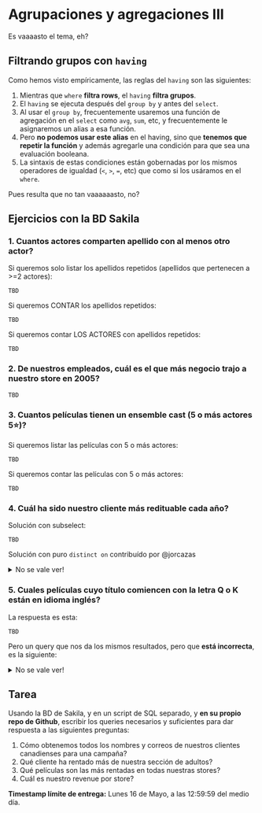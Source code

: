 # Agrupaciones y agregaciones III

Es vaaaasto el tema, eh?

## Filtrando grupos con `having`

Como hemos visto empíricamente, las reglas del `having` son las siguientes:

1. Mientras que `where` **filtra rows**, el `having` **filtra grupos**.
2. El `having` se ejecuta después del `group by` y antes del `select`.
3. Al usar el `group by`, frecuentemente usaremos una función de agregación en el `select` como `avg`, `sum`, etc, y frecuentemente le asignaremos un alias a esa función.
4. Pero **no podemos usar este alias** en el having, sino que **tenemos que repetir la función** y además agregarle una condición para que sea una evaluación booleana.
5. La sintaxis de estas condiciones están gobernadas por los mismos operadores de igualdad (`<`, `>`, `=`, etc) que como si los usáramos en el `where`.

Pues resulta que no tan vaaaaaasto, no?

## Ejercicios con la BD Sakila

### 1. Cuantos actores comparten apellido con al menos otro actor?
Si queremos solo listar los apellidos repetidos (apellidos que pertenecen a >=2 actores):
```
TBD
```

Si queremos CONTAR los apellidos repetidos:
```
TBD
```

Si queremos contar LOS ACTORES con apellidos repetidos:
```
TBD
```
### 2. De nuestros empleados, cuál es el que más negocio trajo a nuestro store en 2005?
```
TBD
```

### 3. Cuantos películas tienen un ensemble cast (5 o más actores 5⭐)?
Si queremos listar las películas con 5 o más actores:
```
TBD
```

Si queremos contar las películas con 5 o más actores:
```
TBD
```
### 4. Cuál ha sido nuestro cliente más redituable cada año?
Solución con subselect:
```
TBD
```

Solución con puro `distinct on` contribuído por @jorcazas

<details>
  <summary>No se vale ver!</summary>

```
select distinct on (payment_year) extract(year from p.payment_date) as payment_year, c.customer_id, sum(p.amount) as sum_amount 
from customer c join payment p using (customer_id) 
group by c.customer_id, payment_year
order by payment_year, sum_amount desc;
```

Por qué SÍ✔️ funciona esto con `distinct on`? Siguiendo la secuencia de ejecución:

1. **`from`**: dataset conjuntando `customer` y `payment`. Tendremos `customer` repetidos por la relación de 1 `customer` VS N `payment`.
2. **`group by`**: armamos grupos de `customer_id` y `payment_year`. Cada par es único. `payment_year` se obtiene con `extract(year from payment_date)`. Dado que tenemos N `payment`, y por tanto, N `payment_year` para 1 `customer`, entonces los grupos tendrán el `customer` repetido y todos los años por separado.
3. **`select`**: seleccionamos el `year` extraído de `payment_date`, el `customer_id`, la suma de los montos de los pagos **por cada grupo dado por `group by`** calculado con `sum(amount)`.
4. **`distinct on`**: desduplicamos `payment_year` y apuntamos al 1er registro que corresponda a cada año desduplicado.
5. **`order by`**: ordenamos **por grupo** de forma descendente, los años y la suma de los pagos dado por `sum_amount`. **ESTO** es lo que garantiza que el 1er registro obtenido **DESPUÉS** de la desduplicación con `distinct on` sea el máximo de fecha y el máximo de pago, pero esto no es global, sino es **por grupo** por la presencia del `group by`.

</details>

### 5. Cuales películas cuyo título comiencen con la letra Q o K están en idioma inglés?
La respuesta es esta:

```
TBD
```


Pero un query que nos da los mismos resultados, pero que **está incorrecta**, es la siguiente:

<details>
  <summary>No se vale ver!</summary>

```
select f.title , l."name" 
from film f join "language" l using (language_id)
where l."name" = 'English'
group by f.title , l."name" 
having f.title like 'Q%' or f.title like 'K%'
```

Por qué esto funciona aunque esté mal⚠️? Sigamos la secuencia de ejecución:

1. **`from`**: obtenemos el dataset uniendo `film` y `language`, el cual tendrá `film.title` repetidos porque 1 `film` puede tener N `language`.
2. **`where`**: filtramos rows y nos quedamos solo los que tengan `language = 'English'`, lo cual implica que **desduplicamos** las películas y nos quedamos con películas únicas, todas en inglés
3. **`group by`**: hacemos grupos tomando el título de la película y el lenguaje, pero dado (2), **cada grupo solo tiene 1 renglón**, porque ya tenemos películas únicas. Esto es incorrecto. Cuando los grupos solo tienen 1 observación, es que están mal armados o que hay que mover esa lógica a otras cláusulas, como `select`.
4. **`having`**: recordemos que `having` filtra grupos, pero como nuestros grupos son **renglones individuales**, entonces actúa como si fuera un `where`.
5. Y por eso el resultado es idéntico.

</details>

## Tarea

Usando la BD de Sakila, y en un script de SQL separado, y **en su propio repo de Github**, escribir los queries necesarios y suficientes para dar respuesta a las siguientes preguntas:

1. Cómo obtenemos todos los nombres y correos de nuestros clientes canadienses para una campaña?
2. Qué cliente ha rentado más de nuestra sección de adultos?
3. Qué películas son las más rentadas en todas nuestras stores?
4. Cuál es nuestro revenue por store?

**Timestamp límite de entrega:** Lunes 16 de Mayo, a las 12:59:59 del medio día.

